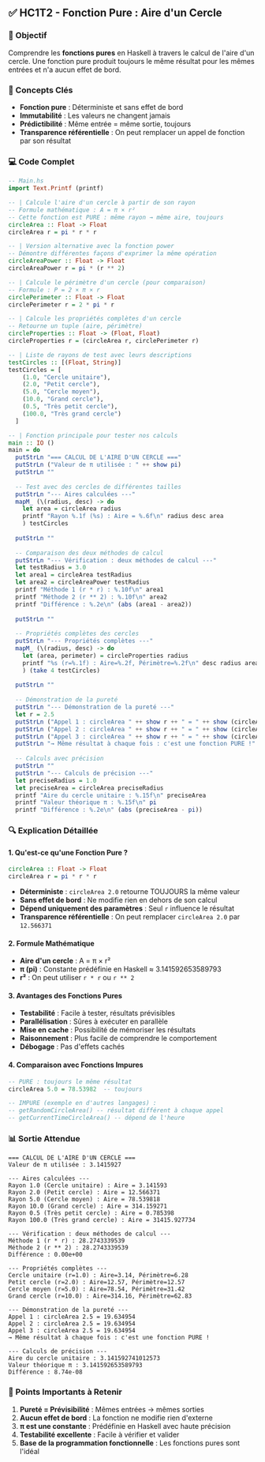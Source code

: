 ## ✅ HC1T2 - Fonction Pure : Aire d'un Cercle

### 🎯 Objectif
Comprendre les **fonctions pures** en Haskell à travers le calcul de l'aire d'un cercle. Une fonction pure produit toujours le même résultat pour les mêmes entrées et n'a aucun effet de bord.

### 📝 Concepts Clés
- **Fonction pure** : Déterministe et sans effet de bord
- **Immutabilité** : Les valeurs ne changent jamais
- **Prédictibilité** : Même entrée = même sortie, toujours
- **Transparence référentielle** : On peut remplacer un appel de fonction par son résultat

### 💻 Code Complet

```haskell
-- Main.hs
import Text.Printf (printf)

-- | Calcule l'aire d'un cercle à partir de son rayon
-- Formule mathématique : A = π × r²
-- Cette fonction est PURE : même rayon → même aire, toujours
circleArea :: Float -> Float
circleArea r = pi * r * r

-- | Version alternative avec la fonction power
-- Démontre différentes façons d'exprimer la même opération
circleAreaPower :: Float -> Float
circleAreaPower r = pi * (r ** 2)

-- | Calcule le périmètre d'un cercle (pour comparaison)
-- Formule : P = 2 × π × r
circlePerimeter :: Float -> Float
circlePerimeter r = 2 * pi * r

-- | Calcule les propriétés complètes d'un cercle
-- Retourne un tuple (aire, périmètre)
circleProperties :: Float -> (Float, Float)
circleProperties r = (circleArea r, circlePerimeter r)

-- | Liste de rayons de test avec leurs descriptions
testCircles :: [(Float, String)]
testCircles = [
    (1.0, "Cercle unitaire"),
    (2.0, "Petit cercle"),
    (5.0, "Cercle moyen"),
    (10.0, "Grand cercle"),
    (0.5, "Très petit cercle"),
    (100.0, "Très grand cercle")
  ]

-- | Fonction principale pour tester nos calculs
main :: IO ()
main = do
  putStrLn "=== CALCUL DE L'AIRE D'UN CERCLE ==="
  putStrLn ("Valeur de π utilisée : " ++ show pi)
  putStrLn ""
  
  -- Test avec des cercles de différentes tailles
  putStrLn "--- Aires calculées ---"
  mapM_ (\(radius, desc) -> do
    let area = circleArea radius
    printf "Rayon %.1f (%s) : Aire = %.6f\n" radius desc area
    ) testCircles
  
  putStrLn ""
  
  -- Comparaison des deux méthodes de calcul
  putStrLn "--- Vérification : deux méthodes de calcul ---"
  let testRadius = 3.0
  let area1 = circleArea testRadius
  let area2 = circleAreaPower testRadius
  printf "Méthode 1 (r * r) : %.10f\n" area1
  printf "Méthode 2 (r ** 2) : %.10f\n" area2
  printf "Différence : %.2e\n" (abs (area1 - area2))
  
  putStrLn ""
  
  -- Propriétés complètes des cercles
  putStrLn "--- Propriétés complètes ---"
  mapM_ (\(radius, desc) -> do
    let (area, perimeter) = circleProperties radius
    printf "%s (r=%.1f) : Aire=%.2f, Périmètre=%.2f\n" desc radius area perimeter
    ) (take 4 testCircles)
  
  putStrLn ""
  
  -- Démonstration de la pureté
  putStrLn "--- Démonstration de la pureté ---"
  let r = 2.5
  putStrLn ("Appel 1 : circleArea " ++ show r ++ " = " ++ show (circleArea r))
  putStrLn ("Appel 2 : circleArea " ++ show r ++ " = " ++ show (circleArea r))
  putStrLn ("Appel 3 : circleArea " ++ show r ++ " = " ++ show (circleArea r))
  putStrLn "→ Même résultat à chaque fois : c'est une fonction PURE !"
  
  -- Calculs avec précision
  putStrLn ""
  putStrLn "--- Calculs de précision ---"
  let preciseRadius = 1.0
  let preciseArea = circleArea preciseRadius
  printf "Aire du cercle unitaire : %.15f\n" preciseArea
  printf "Valeur théorique π : %.15f\n" pi
  printf "Différence : %.2e\n" (abs (preciseArea - pi))
```

### 🔍 Explication Détaillée

#### 1. **Qu'est-ce qu'une Fonction Pure ?**
```haskell
circleArea :: Float -> Float
circleArea r = pi * r * r
```
- **Déterministe** : `circleArea 2.0` retourne TOUJOURS la même valeur
- **Sans effet de bord** : Ne modifie rien en dehors de son calcul
- **Dépend uniquement des paramètres** : Seul `r` influence le résultat
- **Transparence référentielle** : On peut remplacer `circleArea 2.0` par `12.566371`

#### 2. **Formule Mathématique**
- **Aire d'un cercle** : A = π × r²
- **π (pi)** : Constante prédéfinie en Haskell ≈ 3.141592653589793
- **r²** : On peut utiliser `r * r` ou `r ** 2`

#### 3. **Avantages des Fonctions Pures**
- **Testabilité** : Facile à tester, résultats prévisibles
- **Parallélisation** : Sûres à exécuter en parallèle
- **Mise en cache** : Possibilité de mémoriser les résultats
- **Raisonnement** : Plus facile de comprendre le comportement
- **Débogage** : Pas d'effets cachés

#### 4. **Comparaison avec Fonctions Impures**
```haskell
-- PURE : toujours le même résultat
circleArea 5.0 = 78.53982  -- toujours

-- IMPURE (exemple en d'autres langages) :
-- getRandomCircleArea() -- résultat différent à chaque appel
-- getCurrentTimeCircleArea() -- dépend de l'heure
```

### 📊 Sortie Attendue
```
=== CALCUL DE L'AIRE D'UN CERCLE ===
Valeur de π utilisée : 3.1415927

--- Aires calculées ---
Rayon 1.0 (Cercle unitaire) : Aire = 3.141593
Rayon 2.0 (Petit cercle) : Aire = 12.566371
Rayon 5.0 (Cercle moyen) : Aire = 78.539818
Rayon 10.0 (Grand cercle) : Aire = 314.159271
Rayon 0.5 (Très petit cercle) : Aire = 0.785398
Rayon 100.0 (Très grand cercle) : Aire = 31415.927734

--- Vérification : deux méthodes de calcul ---
Méthode 1 (r * r) : 28.2743339539
Méthode 2 (r ** 2) : 28.2743339539
Différence : 0.00e+00

--- Propriétés complètes ---
Cercle unitaire (r=1.0) : Aire=3.14, Périmètre=6.28
Petit cercle (r=2.0) : Aire=12.57, Périmètre=12.57
Cercle moyen (r=5.0) : Aire=78.54, Périmètre=31.42
Grand cercle (r=10.0) : Aire=314.16, Périmètre=62.83

--- Démonstration de la pureté ---
Appel 1 : circleArea 2.5 = 19.634954
Appel 2 : circleArea 2.5 = 19.634954
Appel 3 : circleArea 2.5 = 19.634954
→ Même résultat à chaque fois : c'est une fonction PURE !

--- Calculs de précision ---
Aire du cercle unitaire : 3.141592741012573
Valeur théorique π : 3.141592653589793
Différence : 8.74e-08
```

### 🚀 Points Importants à Retenir
1. **Pureté = Prévisibilité** : Mêmes entrées → mêmes sorties
2. **Aucun effet de bord** : La fonction ne modifie rien d'externe
3. **π est une constante** : Prédéfinie en Haskell avec haute précision
4. **Testabilité excellente** : Facile à vérifier et valider
5. **Base de la programmation fonctionnelle** : Les fonctions pures sont l'idéal
